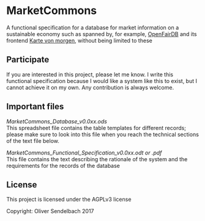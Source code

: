 # MarketCommons

A functional specification for a database for market information on a sustainable economy such as spanned by, for example, [OpenFairDB](https://github.com/flosse/openfairdb/) and its frontend [Karte von morgen](https://kartevonmorgen.org/), without being limited to these

## Participate

If you are interested in this project, please let me know. I write this functional specification because I would like a system like this to exist, but I cannot achieve it on my own. Any contribution is always welcome.

## Important files

_MarketCommons_Database_v0.0xx.ods_  
This spreadsheet file contains the table templates for different records; please make sure to look into this file when you reach the technical sections of the text file below.

_MarketCommons_Functional_Specification_v0.0xx.odt or .pdf_  
This file contains the text describing the rationale of the system and the requirements for the records of the database

## License

This project is licensed under the AGPLv3 license

Copyright: Oliver Sendelbach 2017


